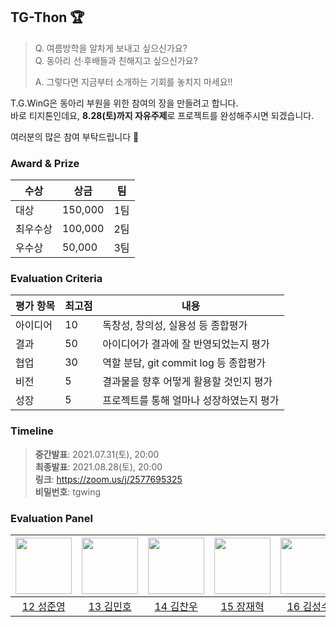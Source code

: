 ## TG-Thon 🏆
> Q. 여름방학을 알차게 보내고 싶으신가요?  
> Q. 동아리 선·후배들과 친해지고 싶으신가요?  
>
> A. 그렇다면 지금부터 소개하는 기회를 놓치지 마세요!!  

T.G.WinG은 동아리 부원을 위한 참여의 장을 만들려고 합니다.  
바로 티지톤인데요, **8.28(토)까지 자유주제**로 프로젝트를 완성해주시면 되겠습니다.  

여러분의 많은 참여 부탁드립니다 🙏  

### Award & Prize
| 수상 | 상금 | 팀 |
| --- | --- | --- |
| 대상 | 150,000 | 1팀 |
| 최우수상 | 100,000 | 2팀 |
| 우수상 | 50,000 | 3팀 |

### Evaluation Criteria
| 평가 항목 | 최고점 | 내용 |
| --- | --- | --- |
| 아이디어 | 10 | 독창성, 창의성, 실용성 등 종합평가 |
| 결과 | 50 | 아이디어가 결과에 잘 반영되었는지 평가 |
| 협업 | 30 | 역할 분담, git commit log 등 종합평가 |
| 비전 | 5 | 결과물을 향후 어떻게 활용할 것인지 평가 |
| 성장 | 5 | 프로젝트를 통해 얼마나 성장하였는지 평가 |

### Timeline
> **중간발표**: 2021.07.31(토), 20:00  
> **최종발표**: 2021.08.28(토), 20:00  
> **링크**: https://zoom.us/j/2577695325  
> **비밀번호**: tgwing  


### Evaluation Panel
| [<img src="https://avatars.githubusercontent.com/u/16697306?v=4" width="90">](https://github.com/sungjunyoung) | [<img src="https://avatars.githubusercontent.com/u/19185689?v=4" width="90">](https://github.com/Crazy0416) | [<img src="https://avatars.githubusercontent.com/u/9017826?v=4" width="90">](https://github.com/lead788) | [<img src="https://avatars.githubusercontent.com/u/20368762?v=4" width="90">](https://github.com/khujay15) | [<img src="https://avatars.githubusercontent.com/u/20378368?v=4" width="90">](https://github.com/korkeep) | [<img src="https://avatars.githubusercontent.com/u/78679830?v=4" width="90">](https://github.com/woosung1223) | [<img src="https://avatars.githubusercontent.com/u/65337423?v=4" width="90">](https://github.com/dbwp031) |
| :---: | :---: | :---: | :---: | :---: | :---: | :---: |
| [12 성준영](https://github.com/sungjunyoung) | [13 김민호](https://github.com/Crazy0416) | [14 김찬우](https://github.com/lead788) | [15 장재혁](https://github.com/khujay15) | [16 김성수](https://github.com/korkeep) | [18 최우성](https://github.com/woosung1223) | [19 이유제](https://github.com/dbwp031) |
